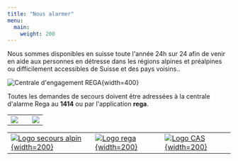 ```yaml
---
title: "Nous alarmer"
menu:
  main:
    weight: 200
---
```

Nous sommes disponibles en suisse toute l'année 24h sur 24 afin de venir en aide aux personnes en détresse dans les régions alpines et préalpines ou difficilement accessibles de Suisse et des pays voisins.. 

![Centrale d'engagement REGA](/Rega_Einsatzzentrale.jpg){width=400}

Toutes les demandes de secours doivent être adressées à la centrale d'alarme Rega au **1414** ou par l'application **rega**.

| | | |
|-|-|-|
|[![](badge_android_fr.webp)](https://www.rega.ch/app_google_store_fr)| |[![](badge_ios_fr.webp)](https://www.rega.ch/app_apple_store_fr)|

| | | |
|-|-|-|
|[![Logo secours alpin](/logo_ars_fr.svg){width=200}](https://www.secoursalpin.ch/)|[![Logo rega](/logo_rega.svg){width=200}](https://www.rega.ch/)|[![Logo CAS](/logo_cas.svg){width=200}](https://www.sac-cas.ch/)|



